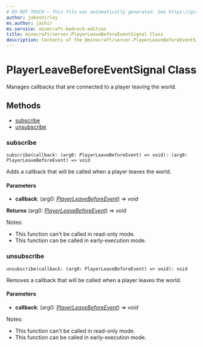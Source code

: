 ```yaml
---
# DO NOT TOUCH — This file was automatically generated. See https://github.com/mojang/minecraftapidocsgenerator to modify descriptions, examples, etc.
author: jakeshirley
ms.author: jashir
ms.service: minecraft-bedrock-edition
title: minecraft/server.PlayerLeaveBeforeEventSignal Class
description: Contents of the @minecraft/server.PlayerLeaveBeforeEventSignal class.
---
```

# PlayerLeaveBeforeEventSignal Class

Manages callbacks that are connected to a player leaving the world.

## Methods
- [subscribe](#subscribe)
- [unsubscribe](#unsubscribe)

### **subscribe**
`
subscribe(callback: (arg0: PlayerLeaveBeforeEvent) => void): (arg0: PlayerLeaveBeforeEvent) => void
`

Adds a callback that will be called when a player leaves the world.

#### **Parameters**
- **callback**: (arg0: [*PlayerLeaveBeforeEvent*](PlayerLeaveBeforeEvent.md)) => *void*

**Returns** (arg0: [*PlayerLeaveBeforeEvent*](PlayerLeaveBeforeEvent.md)) => *void*
  
Notes:
- This function can't be called in read-only mode.
- This function can be called in early-execution mode.

### **unsubscribe**
`
unsubscribe(callback: (arg0: PlayerLeaveBeforeEvent) => void): void
`

Removes a callback that will be called when a player leaves the world.

#### **Parameters**
- **callback**: (arg0: [*PlayerLeaveBeforeEvent*](PlayerLeaveBeforeEvent.md)) => *void*
  
Notes:
- This function can't be called in read-only mode.
- This function can be called in early-execution mode.

